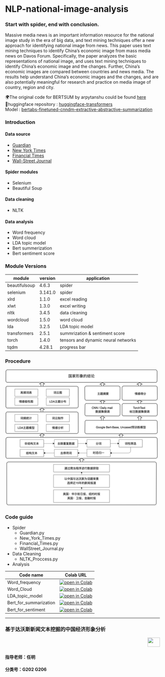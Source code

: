 # NLP-national-image-analysis
### Start with spider, end with conclusion.
Massive media news is an important information resource for the national image study in the era of big data, and text mining techniques offer a new approach for identifying national image from news. This paper uses text mining techniques to identify China’s economic image from mass media news on Davos Forum. Specifically, the paper analyzes the basic representations of national image, and uses text mining techniques to identify China’s economic image and the changes. Further, China’s economic images are compared between countries and news media. The results help understand China’s economic images and the changes, and are also potentially meaningful for research and practice on media image of country, region and city.

🌍The original code for BERTSUM by arpytanshu could be found [here](https://github.com/arpytanshu/digiledge-summary-bert)
<br>🤗huggingface repository : [huggingface-transformers](https://github.com/huggingface/transformers)<br>
Model : [bertabs-finetuned-cnndm-extractive-abstractive-summarization](https://huggingface.co/bertabs-finetuned-cnndm-extractive-abstractive-summarization)

### Introduction
#### Data source
  * [Guardian](https://www.theguardian.com/us)
  * [New York Times](https://www.nytimes.com/)
  * [Financial Times](https://www.ft.com/)
  * [Wall-Street Journal](https://www.wsj.com/)
#### Spider modules
  * Selenium
  * Beautiful Soup
#### Data cleaning
  * NLTK 
#### Data analysis
  * Word frequency
  * Word cloud
  * LDA topic model
  * Bert summerization
  * Bert sentiment score
  
###  Module Versions
| module | version | application |
|  ----  | ----  | ---- |
| beautifulsoup | 4.6.3 | spider |
| selenium | 3.141.0 | spider |
| xlrd | 1.1.0 | excel reading |
| xlwt | 1.3.0 | excel writing |
| nltk | 3.4.5 | data cleaning |
| wordcloud | 1.5.0 | word cloud |
| lda | 3.2.5 | LDA topic model |
| transformers | 2.5.1 | summrization & sentiment score |
| torch | 1.4.0 | tensors and dynamic neural networks |
| tqdm | 4.28.1 | progress bar |

### Procedure
<img src="https://github.com/scyyy/NLP-national-image-analysis/blob/master/image/procedure.png" width="500"/>

### Code guide
* Spider
  * Guardian.py
  * New_York_Times.py
  * Financial_Times.py
  * WallStreet_Journal.py
* Data Cleaning
  * NLTK_Proccess.py
* Analysis

 |Code name | Colab URL |
 | --- | --- |
 | Word_frequency | [![open in Colab](https://img.shields.io/badge/open%20in-Colab-orange.svg)](https://colab.research.google.com/github/scyyy/NLP-national-image-analysis/blob/master/analysis/Word_Frequency.ipynb)
 | Word_Cloud | [![open in Colab](https://img.shields.io/badge/open%20in-Colab-orange.svg)](https://colab.research.google.com/github/scyyy/NLP-national-image-analysis/blob/master/analysis/Word_Cloud.ipynb)
 | LDA_topic_model | [![open in Colab](https://img.shields.io/badge/open%20in-Colab-orange.svg)](https://colab.research.google.com/github/scyyy/NLP-national-image-analysis/blob/master/analysis/LDA_topic_model.ipynb)
 | Bert_for_summarization | [![open in Colab](https://img.shields.io/badge/open%20in-Colab-orange.svg)](https://colab.research.google.com/github/scyyy/NLP-national-image-analysis/blob/master/analysis/Bert_for_summarization.ipynb)
 | Bert_for_sentiment | [![open in Colab](https://img.shields.io/badge/open%20in-Colab-orange.svg)](https://colab.research.google.com/github/scyyy/NLP-national-image-analysis/blob/master/analysis/Bert_for_sentiment.ipynb)
---
### 基于达沃斯新闻文本挖掘的中国经济形象分析 

<div align="right" display="inline">
  <img src="http://pic3.58cdn.com.cn/p1/big/n_v1bl2lwtnvxhmvrj4bpima.jpg" height="30" width="40" >
</div>

#### 指导老师：任明
#### 分类号：G202 G206
